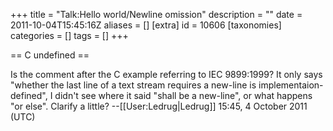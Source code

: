 +++
title = "Talk:Hello world/Newline omission"
description = ""
date = 2011-10-04T15:45:16Z
aliases = []
[extra]
id = 10606
[taxonomies]
categories = []
tags = []
+++

== C undefined ==

Is the comment after the C example referring to IEC 9899:1999? It only says "whether the last line of a text stream requires a new-line is implementaion-defined", I didn't see where it said "shall be a new-line", or what happens "or else".  Clarify a little? --[[User:Ledrug|Ledrug]] 15:45, 4 October 2011 (UTC)
